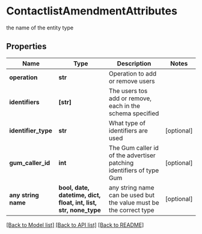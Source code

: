 # ContactlistAmendmentAttributes

the name of the entity type

## Properties
Name | Type | Description | Notes
------------ | ------------- | ------------- | -------------
**operation** | **str** | Operation to add or remove users | 
**identifiers** | **[str]** | The users tos add or remove, each in the schema specified | 
**identifier_type** | **str** | What type of identifiers are used | [optional] 
**gum_caller_id** | **int** | The Gum caller id of the advertiser patching identifiers of type Gum | [optional] 
**any string name** | **bool, date, datetime, dict, float, int, list, str, none_type** | any string name can be used but the value must be the correct type | [optional]

[[Back to Model list]](../README.md#documentation-for-models) [[Back to API list]](../README.md#documentation-for-api-endpoints) [[Back to README]](../README.md)


